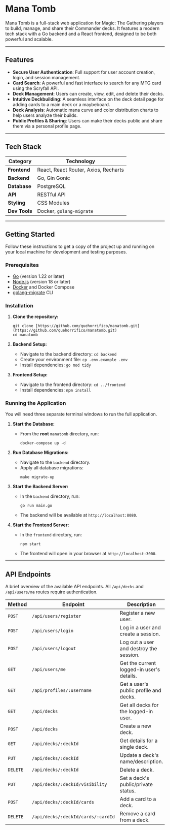 # Mana Tomb

Mana Tomb is a full-stack web application for Magic: The Gathering players to build, manage, and share their Commander decks. It features a modern tech stack with a Go backend and a React frontend, designed to be both powerful and scalable.

---

## Features

* **Secure User Authentication**: Full support for user account creation, login, and session management.
* **Card Search**: A powerful and fast interface to search for any MTG card using the Scryfall API.
* **Deck Management**: Users can create, view, edit, and delete their decks.
* **Intuitive Deckbuilding**: A seamless interface on the deck detail page for adding cards to a main deck or a maybeboard.
* **Deck Analysis**: Automatic mana curve and color distribution charts to help users analyze their builds.
* **Public Profiles & Sharing**: Users can make their decks public and share them via a personal profile page.

---

## Tech Stack

| Category      | Technology                               |
| ------------- | ---------------------------------------- |
| **Frontend**  | React, React Router, Axios, Recharts     |
| **Backend**   | Go, Gin Gonic                            |
| **Database**  | PostgreSQL                               |
| **API**       | RESTful API                              |
| **Styling**   | CSS Modules                              |
| **Dev Tools** | Docker, `golang-migrate`                 |

---

## Getting Started

Follow these instructions to get a copy of the project up and running on your local machine for development and testing purposes.

### Prerequisites

* [Go](https://golang.org/doc/install) (version 1.22 or later)
* [Node.js](https://nodejs.org/) (version 18 or later)
* [Docker](https://www.docker.com/products/docker-desktop) and Docker Compose
* [golang-migrate](https://github.com/golang-migrate/migrate/tree/master/cmd/migrate) CLI

### Installation

1.  **Clone the repository:**
    ```
    git clone [https://github.com/quehorrifico/manatomb.git](https://github.com/quehorrifico/manatomb.git)
    cd manatomb
    ```

2.  **Backend Setup:**
    * Navigate to the backend directory: `cd backend`
    * Create your environment file: `cp .env.example .env`
    * Install dependencies: `go mod tidy`

3.  **Frontend Setup:**
    * Navigate to the frontend directory: `cd ../frontend`
    * Install dependencies: `npm install`

### Running the Application

You will need three separate terminal windows to run the full application.

1.  **Start the Database:**
    * From the **root** `manatomb` directory, run:
        ```
        docker-compose up -d
        ```

2.  **Run Database Migrations:**
    * Navigate to the `backend` directory.
    * Apply all database migrations:
        ```
        make migrate-up
        ```

3.  **Start the Backend Server:**
    * In the `backend` directory, run:
        ```
        go run main.go
        ```
    * The backend will be available at `http://localhost:8080`.

4.  **Start the Frontend Server:**
    * In the `frontend` directory, run:
        ```
        npm start
        ```
    * The frontend will open in your browser at `http://localhost:3000`.

---

## API Endpoints

A brief overview of the available API endpoints. All `/api/decks` and `/api/users/me` routes require authentication.

| Method   | Endpoint                          | Description                               |
| -------- | --------------------------------- | ----------------------------------------- |
| `POST`   | `/api/users/register`             | Register a new user.                      |
| `POST`   | `/api/users/login`                | Log in a user and create a session.       |
| `POST`   | `/api/users/logout`               | Log out a user and destroy the session.   |
| `GET`    | `/api/users/me`                   | Get the current logged-in user's details. |
| `GET`    | `/api/profiles/:username`         | Get a user's public profile and decks.    |
| `GET`    | `/api/decks`                      | Get all decks for the logged-in user.     |
| `POST`   | `/api/decks`                      | Create a new deck.                        |
| `GET`    | `/api/decks/:deckId`              | Get details for a single deck.            |
| `PUT`    | `/api/decks/:deckId`              | Update a deck's name/description.         |
| `DELETE` | `/api/decks/:deckId`              | Delete a deck.                            |
| `PUT`    | `/api/decks/:deckId/visibility`   | Set a deck's public/private status.       |
| `POST`   | `/api/decks/:deckId/cards`        | Add a card to a deck.                     |
| `DELETE` | `/api/decks/:deckId/cards/:cardId`| Remove a card from a deck.                |

